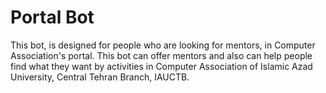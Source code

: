 # Portal Bot
This bot, is designed for people who are looking for mentors, in Computer Association's portal. 
This bot can offer mentors and also can help people find what they want by activities in Computer Association of Islamic Azad University, Central Tehran Branch, IAUCTB. 
